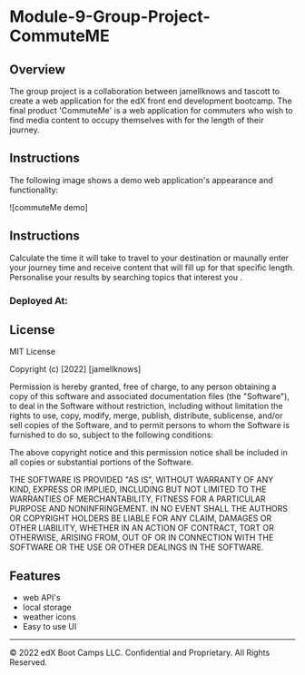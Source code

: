 # Module-9-Group-Project-CommuteME

## Overview

The group project is a collaboration between jamellknows and tascott to create a web application for the edX front end development bootcamp. The final product 'CommuteMe' is a web application for commuters who wish to find media content to occupy themselves with for the length of their journey. 



## Instructions

The following image shows a demo web application's appearance and functionality:

![commuteMe demo]





## Instructions

Calculate the time it will take to travel to your destination or maunally enter your journey time and receive content that will fill up for that specific length. Personalise your results by searching topics that interest you
.

### Deployed At:



## License

MIT License

Copyright (c) [2022] [jamellknows]

Permission is hereby granted, free of charge, to any person obtaining a copy
of this software and associated documentation files (the "Software"), to deal
in the Software without restriction, including without limitation the rights
to use, copy, modify, merge, publish, distribute, sublicense, and/or sell
copies of the Software, and to permit persons to whom the Software is
furnished to do so, subject to the following conditions:

The above copyright notice and this permission notice shall be included in all
copies or substantial portions of the Software.

THE SOFTWARE IS PROVIDED "AS IS", WITHOUT WARRANTY OF ANY KIND, EXPRESS OR
IMPLIED, INCLUDING BUT NOT LIMITED TO THE WARRANTIES OF MERCHANTABILITY,
FITNESS FOR A PARTICULAR PURPOSE AND NONINFRINGEMENT. IN NO EVENT SHALL THE
AUTHORS OR COPYRIGHT HOLDERS BE LIABLE FOR ANY CLAIM, DAMAGES OR OTHER
LIABILITY, WHETHER IN AN ACTION OF CONTRACT, TORT OR OTHERWISE, ARISING FROM,
OUT OF OR IN CONNECTION WITH THE SOFTWARE OR THE USE OR OTHER DEALINGS IN THE
SOFTWARE.





## Features

* web API's
* local storage
* weather icons
* Easy to use UI



---

© 2022 edX Boot Camps LLC. Confidential and Proprietary. All Rights Reserved.

